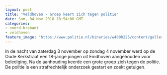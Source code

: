 ```yaml
---
layout: post
title: "Veldhoven - Groep keert zich tegen politie"
date: Sun, 04 Nov 2018 10:54:00 GMT
categories: 
- noord-brabant 
- veldhoven 
feature_image: "https://www.politie.nl/binaries/w400h225/content/gallery/politie/stockfotos/algemeen/aanhouding---agent-drukt-verdachte-tegen-muur-om-boeien-om-te-doen.jpg"
---
```


In de nacht van zaterdag 3 november op zondag 4 november werd op de Oude Kerkstraat een 18-jarige jongen uit Eindhoven aangehouden voor belediging. Na de aanhouding keerde een grote groep zich tegen de politie. De politie is een strafrechtelijk onderzoek gestart en zoekt getuigen.
